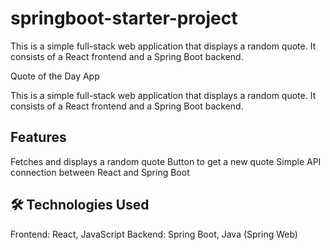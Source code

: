 # springboot-starter-project
This is a simple full-stack web application that displays a random quote. It consists of a React frontend and a Spring Boot backend.

Quote of the Day App

This is a simple full-stack web application that displays a random quote. It consists of a React frontend and a Spring Boot backend.

## Features
Fetches and displays a random quote
Button to get a new quote
Simple API connection between React and Spring Boot

## 🛠 Technologies Used
Frontend: React, JavaScript
Backend: Spring Boot, Java (Spring Web)

